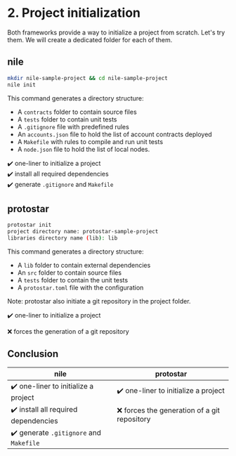 # 2. Project initialization

Both frameworks provide a way to initialize a project from scratch. Let's try them.
We will create a dedicated folder for each of them.

## nile
```bash 
mkdir nile-sample-project && cd nile-sample-project
nile init
```

This command generates a directory structure:
- A `contracts` folder to contain source files
- A `tests` folder to contain unit tests 
- A `.gitignore` file with predefined rules
- An `accounts.json` file to hold the list of account contracts deployed
- A `Makefile` with rules to compile and run unit tests
- A `node.json` file to hold the list of local nodes. 

:heavy_check_mark: one-liner to initialize a project<br>
:heavy_check_mark: install all required dependencies<br>
:heavy_check_mark: generate `.gitignore` and `Makefile`

## protostar
```bash
protostar init
project directory name: protostar-sample-project
libraries directory name (lib): lib
```

This command generates a directory structure:
- A `lib` folder to contain external dependencies
- An `src` folder to contain source files
- A `tests` folder to contain the unit tests
- A `protostar.toml` file with the configuration

Note: protostar also initiate a git repository in the project folder.

:heavy_check_mark: one-liner to initialize a project

:x: forces the generation of a git repository

## Conclusion

| nile                                                    | protostar                                            |
| ------------------------------------------------------- | ---------------------------------------------------- |
| :heavy_check_mark: one-liner to initialize a project    | :heavy_check_mark: one-liner to initialize a project |
| :heavy_check_mark: install all required dependencies    | :x: forces the generation of a git repository        |
| :heavy_check_mark: generate `.gitignore` and `Makefile` |                                                      |